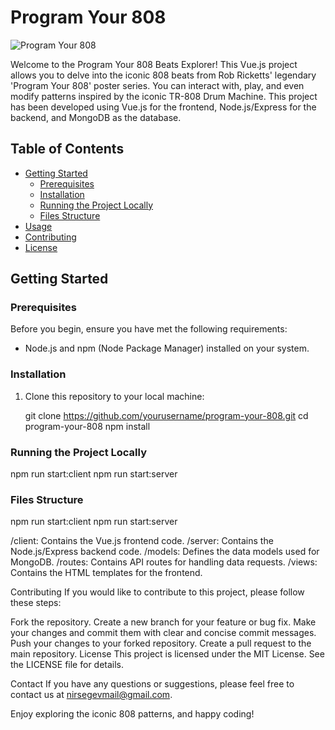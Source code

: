 # Program Your 808

![Program Your 808](https://example.com/path/to/your/project/image.png)

Welcome to the Program Your 808 Beats Explorer! This Vue.js project allows you to delve into the iconic 808 beats from Rob Ricketts' legendary 'Program Your 808' poster series. You can interact with, play, and even modify patterns inspired by the iconic TR-808 Drum Machine. This project has been developed using Vue.js for the frontend, Node.js/Express for the backend, and MongoDB as the database.

## Table of Contents

- [Getting Started](#getting-started)
  - [Prerequisites](#prerequisites)
  - [Installation](#installation)
  - [Running the Project Locally](#running-the-project-locally)
  - [Files Structure](#files-structure)
- [Usage](#usage)
- [Contributing](#contributing)
- [License](#license)

## Getting Started

### Prerequisites

Before you begin, ensure you have met the following requirements:

- Node.js and npm (Node Package Manager) installed on your system.

### Installation

1. Clone this repository to your local machine:

    git clone https://github.com/yourusername/program-your-808.git
    cd program-your-808
    npm install

### Running the Project Locally
npm run start:client
npm run start:server

### Files Structure
npm run start:client
npm run start:server

/client: Contains the Vue.js frontend code.
/server: Contains the Node.js/Express backend code.
/models: Defines the data models used for MongoDB.
/routes: Contains API routes for handling data requests.
/views: Contains the HTML templates for the frontend.


Contributing
If you would like to contribute to this project, please follow these steps:

Fork the repository.
Create a new branch for your feature or bug fix.
Make your changes and commit them with clear and concise commit messages.
Push your changes to your forked repository.
Create a pull request to the main repository.
License
This project is licensed under the MIT License. See the LICENSE file for details.

Contact
If you have any questions or suggestions, please feel free to contact us at nirsegevmail@gmail.com.

Enjoy exploring the iconic 808 patterns, and happy coding!




